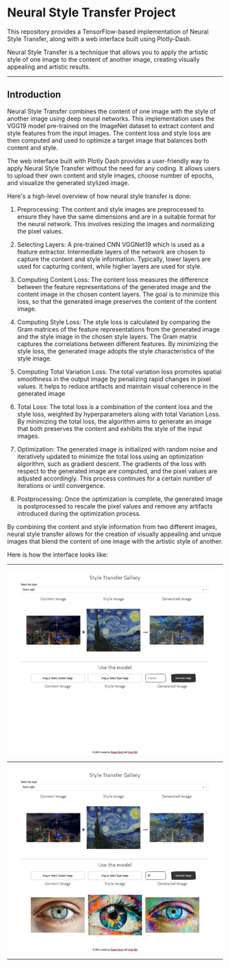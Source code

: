 # Neural Style Transfer Project

This repository provides a TensorFlow-based implementation of Neural Style Transfer, along with a web interface built using Plotly-Dash.

Neural Style Transfer is a technique that allows you to apply the artistic style of one image to the content of another image, creating visually appealing and artistic results.

<hr>

## Introduction
Neural Style Transfer combines the content of one image with the style of another image using deep neural networks. This implementation uses the VGG19 model pre-trained on the ImageNet dataset to extract content and style features from the input images. The content loss and style loss are then computed and used to optimize a target image that balances both content and style.

The web interface built with Plotly Dash provides a user-friendly way to apply Neural Style Transfer without the need for any coding. It allows users to upload their own content and style images, choose number of epochs, and visualize the generated stylized image.

Here's a high-level overview of how neural style transfer is done:

1. Preprocessing: The content and style images are preprocessed to ensure they have the same dimensions and are in a suitable format for the neural network. This involves resizing the images and normalizing the pixel values.

2. Selecting Layers: A pre-trained CNN VGGNet19 which is used as a feature extractor. Intermediate layers of the network are chosen to capture the content and style information. Typically, lower layers are used for capturing content, while higher layers are used for style.

3. Computing Content Loss: The content loss measures the difference between the feature representations of the generated image and the content image in the chosen content layers. The goal is to minimize this loss, so that the generated image preserves the content of the content image.

4. Computing Style Loss: The style loss is calculated by comparing the Gram matrices of the feature representations from the generated image and the style image in the chosen style layers. The Gram matrix captures the correlations between different features. By minimizing the style loss, the generated image adopts the style characteristics of the style image.

5. Computing Total Variation Loss: The total variation loss promotes spatial smoothness in the output image by penalizing rapid changes in pixel values. It helps to reduce artifacts and maintain visual coherence in the generated image

5. Total Loss: The total loss is a combination of the content loss and the style loss, weighted by hyperparameters along with total Variation Loss. By minimizing the total loss, the algorithm aims to generate an image that both preserves the content and exhibits the style of the input images.

6. Optimization: The generated image is initialized with random noise and iteratively updated to minimize the total loss using an optimization algorithm, such as gradient descent. The gradients of the loss with respect to the generated image are computed, and the pixel values are adjusted accordingly. This process continues for a certain number of iterations or until convergence.

7. Postprocessing: Once the optimization is complete, the generated image is postprocessed to rescale the pixel values and remove any artifacts introduced during the optimization process.

By combining the content and style information from two different images, neural style transfer allows for the creation of visually appealing and unique images that blend the content of one image with the artistic style of another.

Here is how the interface looks like:

<hr>

![](./assets/dashboard1.png)

<hr>

![](./assets/dashboard2.png)

<hr>

